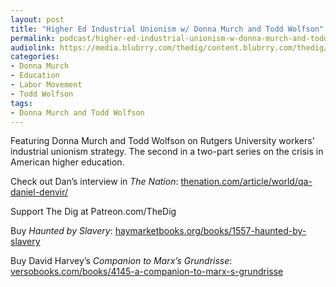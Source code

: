 ```yaml
---
layout: post
title: "Higher Ed Industrial Unionism w/ Donna Murch and Todd Wolfson"
permalink: podcast/higher-ed-industrial-unionism-w-donna-murch-and-todd-wolfson/
audiolink: https://media.blubrry.com/thedig/content.blubrry.com/thedig/The_Dig-EP_393-Rutgers.mp3
categories:
- Donna Murch
- Education
- Labor Movement
- Todd Wolfson
tags:
- Donna Murch and Todd Wolfson
---
```


Featuring Donna Murch and Todd Wolfson on Rutgers University workers’ industrial unionism strategy. The second in a two-part series on the crisis in American higher education.

Check out Dan’s interview in *The Nation*: [thenation.com/article/world/qa-daniel-denvir/](http://thenation.com/article/world/qa-daniel-denvir/)  

Support The Dig at Patreon.com/TheDig

Buy *Haunted by Slavery*: [haymarketbooks.org/books/1557-haunted-by-slavery](http://haymarketbooks.org/books/1557-haunted-by-slavery)

Buy David Harvey’s *Companion to Marx’s Grundrisse*: [versobooks.com/books/4145-a-companion-to-marx-s-grundrisse](http://versobooks.com/books/4145-a-companion-to-marx-s-grundrisse)


